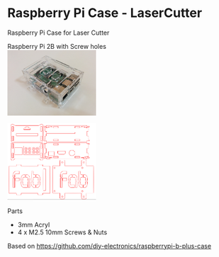 Raspberry Pi Case - LaserCutter
===============

Raspberry Pi Case for Laser Cutter </br>

Raspberry Pi 2B with Screw holes </br>
<img src="https://raw.githubusercontent.com/ohwada/LaserCutter/master/raspberry_pi_2/raspberry_pi_cese_2_appearance.png" width="200" />

<img src="https://raw.githubusercontent.com/ohwada/LaserCutter/master/raspberry_pi_2/raspberry_pi_2b_case_2.png" width="200" />

Parts  </br>
- 3mm Acryl  </br>
- 4 x M2.5 10mm Screws & Nuts  </br>

Based on https://github.com/diy-electronics/raspberrypi-b-plus-case
